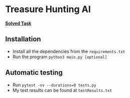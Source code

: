 # Treasure Hunting AI

[**Solved Task**](http://www2.fiit.stuba.sk/~kapustik/poklad.html)


## Installation

- Install all the dependencies from the `requirements.txt`
- Run the program `python3 main.py [optional]`

## Automatic testing

- Run `pytest -vv --durations=0 tests.py`
- My test results can be found at `testResults.txt`